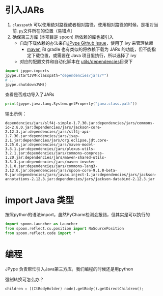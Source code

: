 # 引入JARs
1. `classpath` 可以使用绝对路径或者相对路径，使用相对路径的时候，是相对当前`.py`文件所在的位置（易错点）
2. 确保第三方库 (本项目是 spoon) 所依赖的库也被引入
    - 自动下载依赖的办法来自[JPype Github Issue](https://github.com/jpype-project/jpype/issues/1002#issuecomment-924596536)，使用了 ivy 来管理依赖
        - [maven](https://stackoverflow.com/questions/7110114/how-to-simply-download-a-jar-using-maven) 和 gradle 也有类似的将依赖下载为 JARs 的功能，但不能指定下载位置，或需要在 Java 项目里执行，所以选择了 ivy
    - 对应的配置文件和自动化脚本在 [utils/dependencies](utils/dependencies)目录下

```python
import jpype.imports
jpype.startJVM(classpath="dependencies/jars/*")
# ...
jpype.shutdownJVM()
```

查看是否成功导入了JARs

```python
print(jpype.java.lang.System.getProperty("java.class.path"))
```

输出示例：
```
dependencies/jars/slf4j-simple-1.7.30.jar:dependencies/jars/commons-io-2.8.0.jar:dependencies/jars/jackson-core-2.12.3.jar:dependencies/jars/slf4j-api-1.7.30.jar:dependencies/jars/jsap-2.1.jar:dependencies/jars/org.eclipse.jdt.core-3.25.0.jar:dependencies/jars/maven-model-3.8.1.jar:dependencies/jars/plexus-utils-3.2.1.jar:dependencies/jars/commons-compress-1.20.jar:dependencies/jars/maven-shared-utils-3.3.3.jar:dependencies/jars/maven-invoker-3.1.0.jar:dependencies/jars/commons-lang3-3.12.0.jar:dependencies/jars/spoon-core-9.1.0-beta-9.jar:dependencies/jars/javax.inject-1.jar:dependencies/jars/jackson-annotations-2.12.3.jar:dependencies/jars/jackson-databind-2.12.3.jar
```

# import Java 类型
按照python的语法import，虽然PyCharm检测会报错，但其实是可以执行的

```python
import spoon.Launcher as Launcher
from spoon.reflect.cu.position import NoSourcePosition
from spoon.reflect.code import *
```

# 编程
JPype 负责帮忙引入Java第三方库，我们编程的时候还是用python

强制转换可怎么办？
```python
children = ((CtBodyHolder) node).getBody().getDirectChildren();
```